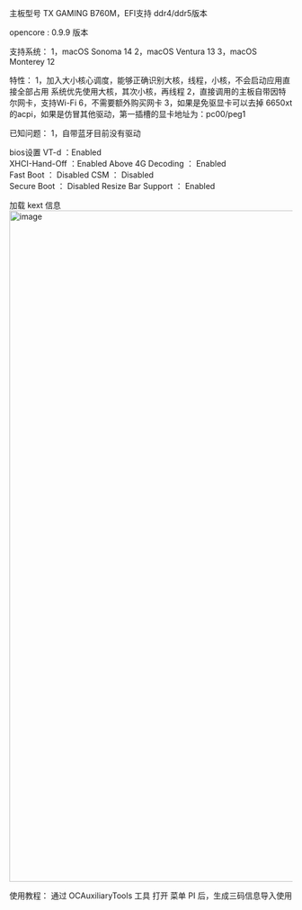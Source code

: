 主板型号
TX GAMING B760M，EFI支持 ddr4/ddr5版本

opencore : 0.9.9 版本

支持系统：
1，macOS Sonoma 14
2，macOS Ventura 13
3，macOS Monterey 12

特性：
1，加入大小核心调度，能够正确识别大核，线程，小核，不会启动应用直接全部占用
   系统优先使用大核，其次小核，再线程
2，直接调用的主板自带因特尔网卡，支持Wi-Fi 6，不需要额外购买网卡
3，如果是免驱显卡可以去掉 6650xt的acpi，如果是仿冒其他驱动，第一插槽的显卡地址为：pc00/peg1

已知问题：
1，自带蓝牙目前没有驱动

bios设置
  VT-d ：Enabled		
  XHCI-Hand-Off ：Enabled
  Above 4G Decoding ： Enabled		
  Fast Boot	： Disabled
  CSM	： Disabled		
  Secure Boot ： Disabled
  Resize Bar Support	： Enabled

加载 kext 信息
<img width="1192" alt="image" src="../ASUS-TX-B760m-hackintosh/assets/24860745/dd45d559-0f43-4e26-9c61-1a94020a852a">

使用教程：
  通过 OCAuxiliaryTools 工具 打开 菜单 PI 后，生成三码信息导入使用
